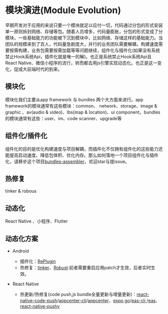 # 模块演进(Module Evolution)

早期开发对于应用的来说只要一个模块就足以应付一切，代码通过分包的形式安装单一原则拆封网络、存储等包。随着人员增多，代码量膨胀，分包的形式变成了分模块，一些基础能力的功能被下沉到模块中，比如网络、存储这样的基础能力。当团队的规模来到了百人，代码量急剧庞大，并行的业务团队需要解耦，构建速度需要按需构建，业务包需要按需加载等等问题继续，组件化与插件化(如果没有系统禁止Hook系统Api，插件化就是唯一的解)。也正是系统禁止Hook系统Api且React Native、微信小程序的流行，转而都去用js引擎实现动态化。也正是这一变化，促成大前端时代的到来。


## 模块化
模块化我们主要从app framework 与 bundles 两个大方面来进行。app framework的模块通常有这些模块：common、 network、storage、image & graphic 、av(audio & video)、lbs(map & location)、ui component，bundles的模块通常有这些：user、im、code scanner、upgrade等

## 组件化/插件化
组件化的目的是优化构建速度与项目解耦，而插件化不仅拥有组件化的这些能力还能提高启动速度、降低包体积、优化内存。那么如何落地一个项目组件化与插件化，请移步这个项目[bundles-assembler](https://github.com/electrolyteJ/bundles-assembler)，欢迎star与提issue。

## 热修复
tinker & robous

## 动态化
React Native 、小程序、Flutter


## 动态化方案
- Android
    - 插件化：[RePlugin](https://github.com/Qihoo360/RePlugin)
    - 热修复：[tinker](https://github.com/Tencent/tinker)、[Robust](https://github.com/Meituan-Dianping/Robust):前者需要重启应用patch才生效，后者实时生效。

- React Native
    - 热更新/热修复(code push,js bundle全量更新与增量更新)：[react-native-code-push](https://github.com/microsoft/react-native-code-push)/[appcenter-cli](https://github.com/microsoft/appcenter-cli)/[appcenter](https://appcenter.ms/)、[expo go](https://github.com/expo/expo/tree/main/apps/eas-expo-go)/[eas-cli
        ](https://github.com/expo/eas-cli)/[eas](https://expo.dev/eas)、[react-native-pushy](https://github.com/reactnativecn/react-native-pushy/)